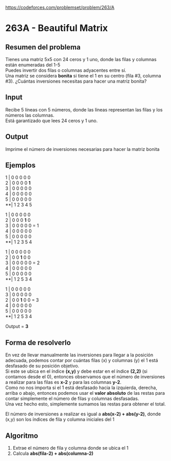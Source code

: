 https://codeforces.com/problemset/problem/263/A

# 263A - Beautiful Matrix

## Resumen del problema
Tienes una matriz 5x5 con 24 ceros y 1 uno, donde las filas y columnas están enumeradas del 1-5 \
Puedes invertir dos filas o columnas adyacentes entre sí. \
Una matriz se considera **bonita** si tiene el 1 en su centro (fila #3, columna #3). ¿Cuántas inversiones necesitas para hacer una matriz bonita?

## Input
Recibe 5 líneas con 5 números, donde las líneas representan las filas y los números las columnas.  \
Está garantizado que lees 24 ceros y 1 uno.

## Output
Imprime el número de inversiones necesarias para hacer la matriz bonita

## Ejemplos
1 | 0 0 0 0 0 \
2 | 0 0 0 0 **1** \
3 | 0 0 0 0 0      
4 | 0 0 0 0 0 \
5 | 0 0 0 0 0 \
**| 1 2 3 4 5 
              
1 | 0 0 0 0 0 \
2 | 0 0 0 **1** 0 \
3 | 0 0 0 0 0 = 1 \
4 | 0 0 0 0 0 \
5 | 0 0 0 0 0 \
**| 1 2 3 5 4 
              
1 | 0 0 0 0 0 \
2 | 0 0 **1** 0 0 \
3 | 0 0 0 0 0 = 2 \
4 | 0 0 0 0 0 \
5 | 0 0 0 0 0 \
**| 1 2 5 3 4 
              
1 | 0 0 0 0 0 \
3 | 0 0 0 0 0 \
2 | 0 0 **1** 0 0 = 3 \
4 | 0 0 0 0 0 \
5 | 0 0 0 0 0 \
**| 1 2 5 3 4 
              
Output = **3**

## Forma de resolverlo
En vez de llevar manualmente las inversiones para llegar a la posición adecuada, podemos contar por cuántas filas (x) y columnas (y) el 1 está desfasado de su posición objetivo. \
Si este se ubica en el índice **(x,y)** y debe estar en el índice **(2,2)** (si contamos desde el 0), entonces observamos que el número de inversiones a realizar para las filas es **x-2** y para las columnas **y-2**. \
Como no nos importa si el 1 está desfasado hacia la izquierda, derecha, arriba o abajo, entonces podemos usar el **valor absoluto** de las restas para contar simplemente el número de filas y columnas desfasadas. \
Una vez hecho esto, simplemente sumamos las restas para obtener el total. 

El número de inversiones a realizar es igual a **abs(x-2) + abs(y-2)**, donde (x,y) son los índices de fila y columna iniciales del 1

## Algoritmo
1) Extrae el número de fila y columna donde se ubica el 1 
2) Calcula **abs(fila-2) + abs(columna-2)**
